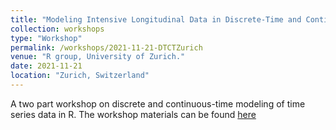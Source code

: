 ```yaml
---
title: "Modeling Intensive Longitudinal Data in Discrete-Time and Continuous-Time "
collection: workshops
type: "Workshop"
permalink: /workshops/2021-11-21-DTCTZurich
venue: "R group, University of Zurich."
date: 2021-11-21
location: "Zurich, Switzerland"
---
```


A two part workshop on discrete and continuous-time modeling of time series data in R. The workshop materials can be found [here](https://github.com/ryanoisin/ModelingILD_UZH21)
